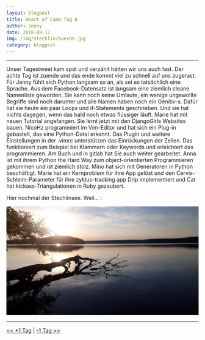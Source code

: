 ```yaml
---
layout: blogpost
title: Heart of Camp Tag 8
author: Jenny
date: 2018-08-17
img: /img/stechlin/kueche.jpg
category: blogpost
---
```

                                      
***
Unser Tagestweet kam spät und verzählt hätten wir uns auch fast. Der achte Tag ist zuende und das ende kommt viel zu schnell auf uns zugerast.
Für Jenny fühlt sich Python langsam so an, als sei es tatsächlich eine Sprache. Aus dem Facebook-Datensatz ist langsam eine ziemlich cleane Namenliste geworden. Sie kann noch keine Umlaute, ein wenige ungewollte Begriffe sind noch darunter und alle Namen haben noch ein Genitiv-s. Dafür hat sie heute ein paar Loops und if-Statements geschrieben. Und sie hat nichts dagegen, wenn das bald noch etwas flüssiger läuft.
Marie hat mit neuen Tutorial angefangen. Sie lernt jetzt mit den DjangoGirls Websites bauen. 
NicoHz programmiert im Vim-Editor und hat sich ein Plug-in gebastelt, das eine Python-Datei erkennt. Das Plugin und weitere Einstellungen in der .vimrc  unterstützen das Einrückungen der Zeilen. Das funktioniert zum Beispiel bei Klammern oder Keywords und erleichtert das programmieren. Am Buch und in gitlab hat Sie auch weiter gearbeitet.
 Anna ist mit ihrem Python the Hard Way zum object-orientierten Programmieren gekommen und ist ziemlich stolz. 
Mino hat sich mit Generatoren in Python beschäftigt. 
Marie hat ein Kernproblem für ihre App gelöst und den Cervix-Schleim-Parameter für ihre zyklus-tracking app Drip implementiert und Cat hat kickass-Triangulationen in Ruby gezaubert.

Hier nochmal der Stechlinsee. Weil... :

![](/img/stechlin/stechlinsee_sonnenuntergang.jpg)

***

[<< +1 Tag](/stechlin_15)
|
[-1 Tag >>](/stechlin_13)
